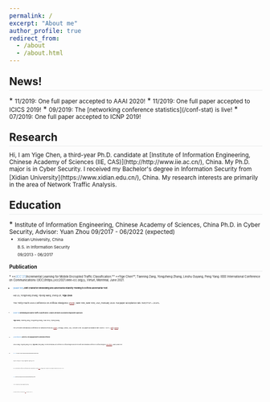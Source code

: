 ```yaml
---
permalink: /
excerpt: "About me"
author_profile: true
redirect_from: 
  - /about
  - /about.html
---
```

<style>
.page__content p {
    margin: 0 0 0em;
}
p{
    /*margin: 0;*/
    /*padding: -30;*/
    /*line-height: 15px;*/
}
a{
	color:#7c1313;
}
ul{
    /*margin: 0;*/
    /*padding: -30;*/
    line-height: 15px;
    margin-block-start: 0em;
    margin-block-end: 0em;
}
ul li, ol li {
    margin-bottom: 0.em;
}
h1, h2, h3, h4, h5, h6 {
	padding-bottom: 0.2em;
	margin: 1em 0 0.5em;
	border-bottom: 2px solid #f2f3f3;
}
</style>

<h2 id="news">News!</h2>
* <small> 11/2019: One full paper accepted to AAAI 2020!</small>
* <small> 11/2019: One full paper accepted to ICICS 2019!</small>
* <small> 09/2019: The [networking conference statistics](/conf-stat) is live!</small>
* <small> 07/2019: One full paper accepted to ICNP 2019!</small>

<h2 id="research">Research</h2>
<small> Hi, I am Yige Chen, a third-year Ph.D. candidate at [Institute of Information Engineering, Chinese Academy of Sciences (IIE, CAS)](http://http://www.iie.ac.cn/), China. My Ph.D. major is in Cyber Security. I received my Bachelor's degree in Information Security from [Xidian University](https://www.xidian.edu.cn/), China.</small>
<small>My research interests are primarily in the area of Network Traffic Analysis.</small>

<h2 id="education">Education</h2>
* <small> Institute of Information Engineering, Chinese Academy of Sciences, China  
Ph.D. in Cyber Security, Advisor: Yuan Zhou  
09/2017 - 06/2022 (expected)<small>

* <small> Xidian University, China  
B.S. in Information Security  
09/2013 - 06/2017<small>

<h2 id="publication">Publication</h2>
* <small>**<font color="#5b9bd5">[ICC'21]</font>Incremental Learning for Mobile Encrypted Traffic Classification.**  
**Yige Chen**, Tianning Zang, Yongzheng Zhang, Linshu Ouyang, Peng Yang.  
IEEE International Conference on Communications ([ICC](https://icc2021.ieee-icc.org/)), Virturl, Montreal, June 2021.<small>

* <small>**<font color="#5b9bd5">[AAAI'20]</font> Joint Character Embedding and Adversarial Stability Training to Defend Adversarial Text.**  
Hui Liu, Yongzheng Zhang, Yipeng Wang, Zheng Lin, **Yige Chen**.  
The Thirty-Fourth AAAI Conference on Artificial Intelligence ([AAAI](https://aaai.org/Conferences/AAAI-20/)), New York, New York, USA, February 2020. Full paper acceptance rate: 1591/7737 = 20.6%.<small>

* <small>**<font color="#5b9bd5">[ICNP'19]</font> Rethinking Encrypted Traffic Classification: A Multi-Attribute Associated Fingerprint Approach.**  
**Yige Chen**, Tianning Zang, Yongzheng Zhang, Yuan Zhou, Yipeng Wang.  
The 27th IEEE International Conference on Network Protocols ([ICNP](https://icnp19.cs.ucr.edu/)), Chicago, Illinois, USA, October 2019. Full paper acceptance rate: 29/212 = 13.7%. ([pdf](https://icnp19.cs.ucr.edu/proceedings/MainConference/FullPapers/icnp2019-final23.pdf)) ([slides](./files/icnp2019-rethinking.pdf))<small>

* <small>**<font color="#5b9bd5">[IJCAI-PRICAI'20]</font> Gated POS-Level Language Model for Authorship Verification.**  
Linshu Ouyang, Yongzheng Zhang, Hui Liu, **Yige Chen**, Yipeng Wang.
The 29th International Joint Conference on Artificial Intelligence and the 17th Pacific Rim International Conference on Artificial Intelligence ([IJCAI-PRICAI](https://www.ijcai20.org/)), Japan, January 2021. <small>

* <small>**<font color="#5b9bd5">[ICICS'19]</font> DLchain: a Covert Channel over Blockchain based on Dynamic Labels.**  
Jing Tian, Gaopeng Gou, Chang Liu, **Yige Chen**, Gang Xiong, Zhen Li.  
The 2019 International Conference on Information and Communications Security ([ICICS](http://www.icics.cn/)), Beijing, China, December 2019. Full paper acceptance rate: 48/199 = 24.1%.<small>

* <small>**<font color="#5b9bd5">[ICT'20]</font> A Multi-feature-based Approach to Malicious Domain Name Identification from DNS Traffic.**  
Chen Zhao, Yongzheng Zhang, Tianning Zang, **Yige Chen**, Yipeng Wang.  
27th International Conference on Telecommunications ([ICT](http://ict-20.org/)), Bali, Indonesia, October 2020.<small>
